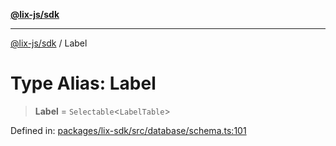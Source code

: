 [**@lix-js/sdk**](../README.md)

***

[@lix-js/sdk](../README.md) / Label

# Type Alias: Label

> **Label** = `Selectable`\<`LabelTable`\>

Defined in: [packages/lix-sdk/src/database/schema.ts:101](https://github.com/opral/monorepo/blob/95d464500b14a3c0aabc535935d800ebcc86d1ad/packages/lix-sdk/src/database/schema.ts#L101)
